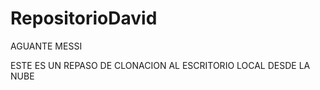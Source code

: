# RepositorioDavid

AGUANTE MESSI

ESTE ES UN REPASO DE CLONACION AL ESCRITORIO LOCAL DESDE LA NUBE
